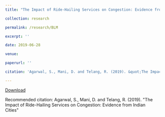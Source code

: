 ```yaml
---
title: "The Impact of Ride-Hailing Services on Congestion: Evidence from Indian Cities"

collection: research

permalink: /research/BLM

excerpt: ''

date: 2019-06-28

venue:

paperurl: ''

citation: 'Agarwal, S., Mani, D. and Telang, R. (2019). &quot;The Impact of Ride-Hailing Services on Congestion: Evidence from Indian Cities.&quot;'

---
```


[Download](https://privpapers.ssrn.com/sol3/papers.cfm?abstract_id=3410623)

Recommended citation: Agarwal, S., Mani, D. and Telang, R. (2019). "The Impact of Ride-Hailing Services on Congestion: Evidence from Indian Cities"
